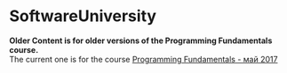 # SoftwareUniversity
<strong>Older Content is for older versions of the Programming Fundamentals course.</strong> <br>
The current one is for the course <a href="https://softuni.bg/trainings/1619/programming-fundamentals-may-2017">Programming Fundamentals - май 2017</a>


